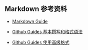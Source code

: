 ## Markdown 参考资料


- [Markdown Guide](https://www.markdownguide.org)  
* [Github Guides 基本撰写和格式语法](https://docs.github.com/zh/get-started/writing-on-github/getting-started-with-writing-and-formatting-on-github/basic-writing-and-formatting-syntax)
+ [Github Guides 使用高级格式](https://docs.github.com/zh/get-started/writing-on-github/working-with-advanced-formatting)


